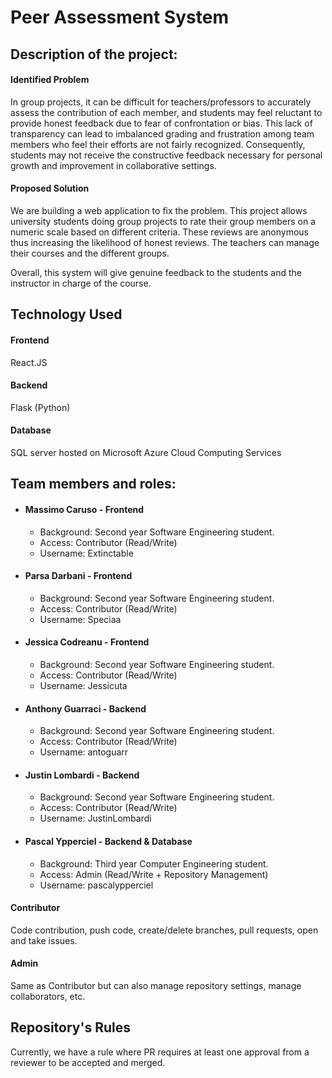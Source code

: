 # Peer Assessment System
## Description of the project:
#### Identified Problem
In group projects, it can be difficult for teachers/professors to accurately assess the contribution of each member, and students may feel reluctant to provide honest feedback due to fear of confrontation or bias. This lack of transparency can lead to imbalanced grading and frustration among team members who feel their efforts are not fairly recognized. Consequently, students may not receive the constructive feedback necessary for personal growth and improvement in collaborative settings.

#### Proposed Solution
We are building a web application to fix the problem. This project allows university students doing group projects to rate their group members on a numeric scale based on different criteria. These reviews are anonymous thus increasing the likelihood of honest reviews. The teachers can manage their courses and the different groups. 

    
Overall, this system will give genuine feedback to the students and the instructor in charge of the course. 

## Technology Used
#### Frontend
React.JS

#### Backend
Flask (Python)

#### Database
SQL server hosted on Microsoft Azure Cloud Computing Services

## Team members and roles:
* #### Massimo Caruso   -  Frontend
  - Background: Second year Software Engineering student.
  - Access: Contributor (Read/Write)
  - Username: Extinctable
* #### Parsa Darbani    -  Frontend
  - Background: Second year Software Engineering student.
  - Access: Contributor (Read/Write)
  - Username: Speciaa
* #### Jessica Codreanu -  Frontend
  - Background: Second year Software Engineering student.
  - Access: Contributor (Read/Write)
  - Username: Jessicuta
* #### Anthony Guarraci -  Backend
  - Background: Second year Software Engineering student.
  - Access: Contributor (Read/Write)
  - Username: antoguarr
* #### Justin Lombardi  -  Backend
  - Background: Second year Software Engineering student.
  - Access: Contributor (Read/Write)
  - Username: JustinLombardi
* #### Pascal Ypperciel -  Backend & Database  
  - Background: Third year Computer Engineering student.
  - Access: Admin (Read/Write + Repository Management)
  - Username: pascalypperciel


#### Contributor
Code contribution, push code, create/delete branches, pull requests, open and take issues.   
#### Admin
Same as Contributor but can also manage repository settings, manage collaborators, etc.

## Repository's Rules
Currently, we have a rule where PR requires at least one approval from a reviewer to be accepted and merged.
  

  

